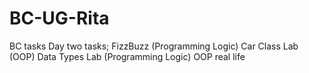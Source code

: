 # BC-UG-Rita
BC tasks
Day two tasks;
  FizzBuzz (Programming Logic)
  Car Class Lab (OOP)
  Data Types Lab (Programming Logic)
  OOP real life
